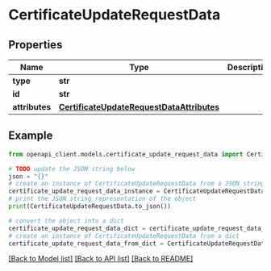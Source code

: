 # CertificateUpdateRequestData


## Properties

Name | Type | Description | Notes
------------ | ------------- | ------------- | -------------
**type** | **str** |  | 
**id** | **str** |  | 
**attributes** | [**CertificateUpdateRequestDataAttributes**](CertificateUpdateRequestDataAttributes.md) |  | [optional] 

## Example

```python
from openapi_client.models.certificate_update_request_data import CertificateUpdateRequestData

# TODO update the JSON string below
json = "{}"
# create an instance of CertificateUpdateRequestData from a JSON string
certificate_update_request_data_instance = CertificateUpdateRequestData.from_json(json)
# print the JSON string representation of the object
print(CertificateUpdateRequestData.to_json())

# convert the object into a dict
certificate_update_request_data_dict = certificate_update_request_data_instance.to_dict()
# create an instance of CertificateUpdateRequestData from a dict
certificate_update_request_data_from_dict = CertificateUpdateRequestData.from_dict(certificate_update_request_data_dict)
```
[[Back to Model list]](../README.md#documentation-for-models) [[Back to API list]](../README.md#documentation-for-api-endpoints) [[Back to README]](../README.md)


